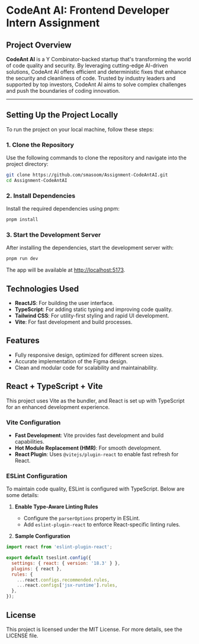 
# CodeAnt AI: Frontend Developer Intern Assignment

## Project Overview

**CodeAnt AI** is a Y Combinator-backed startup that's transforming the world of code quality and security. By leveraging cutting-edge AI-driven solutions, CodeAnt AI offers efficient and deterministic fixes that enhance the security and cleanliness of code. Trusted by industry leaders and supported by top investors, CodeAnt AI aims to solve complex challenges and push the boundaries of coding innovation.

---

## Setting Up the Project Locally

To run the project on your local machine, follow these steps:

### 1. Clone the Repository

Use the following commands to clone the repository and navigate into the project directory:

```bash
git clone https://github.com/smasoom/Assignment-CodeAntAI.git
cd Assignment-CodeAntAI
```

### 2. Install Dependencies

Install the required dependencies using pnpm:

```bash
pnpm install
```

### 3. Start the Development Server

After installing the dependencies, start the development server with:

```bash
pnpm run dev
```

The app will be available at [http://localhost:5173](http://localhost:5173).

## Technologies Used

- **ReactJS**: For building the user interface.
- **TypeScript**: For adding static typing and improving code quality.
- **Tailwind CSS**: For utility-first styling and rapid UI development.
- **Vite**: For fast development and build processes.

## Features

- Fully responsive design, optimized for different screen sizes.
- Accurate implementation of the Figma design.
- Clean and modular code for scalability and maintainability.

## React + TypeScript + Vite

This project uses Vite as the bundler, and React is set up with TypeScript for an enhanced development experience.

### Vite Configuration

- **Fast Development**: Vite provides fast development and build capabilities.
- **Hot Module Replacement (HMR)**: For smooth development.
- **React Plugin**: Uses `@vitejs/plugin-react` to enable fast refresh for React.

### ESLint Configuration

To maintain code quality, ESLint is configured with TypeScript. Below are some details:

1. **Enable Type-Aware Linting Rules**
   - Configure the `parserOptions` property in ESLint.
   - Add `eslint-plugin-react` to enforce React-specific linting rules.

2. **Sample Configuration**

```javascript
import react from 'eslint-plugin-react';

export default tseslint.config({
  settings: { react: { version: '18.3' } },
  plugins: { react },
  rules: {
    ...react.configs.recommended.rules,
    ...react.configs['jsx-runtime'].rules,
  },
});
```

## License

This project is licensed under the MIT License. For more details, see the LICENSE file.
```
